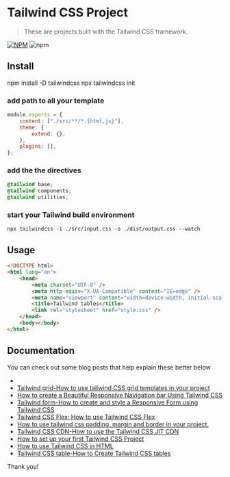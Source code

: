 # Tailwind CSS Project

> These are projects built with the Tailwind CSS framework.

[![NPM](https://img.shields.io/npm/v/cdbreact.svg)](https://www.npmjs.com/package/cdbreact)
![npm](https://img.shields.io/npm/dm/cdbreact)

## Install

npm install -D tailwindcss
npx tailwindcss init

### add path to all your template

```jsx
module.exports = {
	content: ["./src/**/*.{html,js}"],
	theme: {
		extend: {},
	},
	plugins: [],
};
```

### add the the directives

```css
@tailwind base;
@tailwind components;
@tailwind utilities;
```

### start your Tailwind build environment

```
npx tailwindcss -i ./src/input.css -o ./dist/output.css --watch
```

## Usage

```html
<!DOCTYPE html>
<html lang="en">
	<head>
		<meta charset="UTF-8" />
		<meta http-equiv="X-UA-Compatible" content="IE=edge" />
		<meta name="viewport" content="width=device-width, initial-scale=1.0" />
		<title>Tailwind tables</title>
		<link rel="stylesheet" href="style.css" />
	</head>
	<body></body>
</html>
```

## Documentation

You can check out some blog posts that help explain these better below

- [](https://www.devwares.com/blog/create-animation-with-tailwind-css/)
- [Tailwind grid-How to use tailwind CSS grid templates in your project](https://www.devwares.com/blog/how-to-add-tailwind-css-grid-to-your-project/)
- [How to create a Beautiful Responsive Navigation bar Using Tailwind CSS](https://www.devwares.com/blog/how-to-create-a-beautiful-responsive-navbar-using-tailwind-css/)
- [Tailwind form-How to create and style a Responsive Form using Tailwind CSS](https://www.devwares.com/blog/how-to-create-and-style-a-responsive-form-using-tailwindcss/)
- [Tailwind CSS Flex: How to use Tailwind CSS Flex](https://www.devwares.com/blog/how-to-use-tailwind-css-flex/)
- [How to use tailwind css padding, margin and border in your project.](https://www.devwares.com/blog/how-to-use-tailwind-css-padding-margin-and-border-in-your-project/)
- [Tailwind CSS CDN-How to use the Tailwind CSS JIT CDN](https://www.devwares.com/blog/how-to-use-the-tailwind-css-JIT-CDN/)
- [How to set up your first Tailwind CSS Project](https://www.devwares.com/blog/setting-up-your-first-project-using-tailwind-css/)
- [How to use Tailwind CSS in HTML](https://www.devwares.com/blog/how-to-use-tailwind-css-in-HTML/)
- [Tailwind CSS table-How to Create Tailwind CSS tables](https://www.devwares.com/blog/how-to-create-tailwind-css-tables/)

Thank you!
